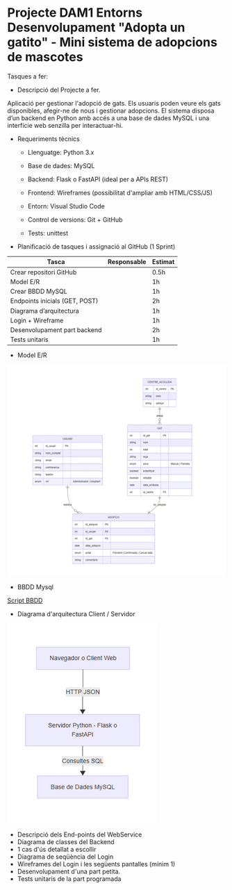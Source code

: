 # Projecte DAM1 Entorns Desenvolupament "Adopta un gatito" - Mini sistema de adopcions de mascotes

Tasques a fer:

- Descripció del Projecte a fer.

Aplicació per gestionar l'adopció de gats. Els usuaris poden veure els gats disponibles, afegir-ne de nous i gestionar adopcions. El sistema disposa d’un backend en Python amb accés a una base de dades MySQL i una interfície web senzilla per interactuar-hi.

- Requeriments tècnics

    - Llenguatge: Python 3.x

    - Base de dades: MySQL

    - Backend: Flask o FastAPI (ideal per a APIs REST)

    - Frontend: Wireframes (possibilitat d'ampliar amb HTML/CSS/JS)

    - Entorn: Visual Studio Code

    - Control de versions: Git + GitHub

    - Tests: unittest

- Planificació de tasques i assignació al GitHub (1 Sprint)


| Tasca         | Responsable   |  Estimat      |
| ------------- | ------------- | ------------- |
| Crear repositori GitHub  |  |       0.5h        |
| Model E/R |   |        	1h       |
| Crear BBDD MySQL  |   |         	1h      |
|Endpoints inicials (GET, POST) |   |       	2h        |
| Diagrama d’arquitectura  |   |        	1h       |
| Login + Wireframe  |   |       	1h        |
| Desenvolupament part backend  |   |       2h        |
| Tests unitaris	|           |        	1h   |


- Model E/R

![ER](entitat_relacio.png)

- BBDD Mysql

[Script BBDD](script.txt)

- Diagrama d'arquitectura Client / Servidor

![Diagrama Arquitectura](diagramaArquitectura.png)

- Descripció dels End-points del WebService
- Diagrama de classes del Backend
- 1 cas d'ús detallat a escollir
- Diagrama de seqüència del Login
- Wireframes del Login i les següents pantalles (mínim 1)
- Desenvolupament d'una part petita.
- Tests unitaris de la part programada